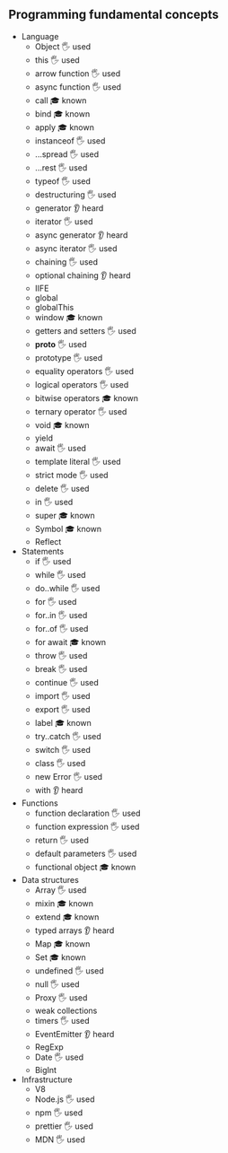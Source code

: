 ## Programming fundamental concepts

- Language
  - Object 🖐️ used
  - this 🖐️ used
  - arrow function 🖐️ used
  - async function 🖐️ used
  - call 🎓 known
  - bind 🎓 known
  - apply 🎓 known
  - instanceof 🖐️ used
  - ...spread 🖐️ used
  - ...rest 🖐️ used
  - typeof 🖐️ used
  - destructuring 🖐️ used
  - generator 👂 heard
  - iterator 🖐️ used
  - async generator 👂 heard
  - async iterator 🖐️ used
  - chaining 🖐️ used
  - optional chaining 👂 heard
  - IIFE
  - global
  - globalThis
  - window 🎓 known
  - getters and setters 🖐️ used
  - __proto__ 🖐️ used
  - prototype 🖐️ used
  - equality operators 🖐️ used
  - logical operators 🖐️ used
  - bitwise operators 🎓 known
  - ternary operator 🖐️ used
  - void 🎓 known
  - yield
  - await 🖐️ used
  - template literal 🖐️ used
  - strict mode 🖐️ used
  - delete 🖐️ used
  - in 🖐️ used
  - super 🎓 known
  - Symbol 🎓 known
  - Reflect
- Statements
  - if 🖐️ used
  - while 🖐️ used
  - do..while 🖐️ used
  - for 🖐️ used
  - for..in 🖐️ used
  - for..of 🖐️ used
  - for await 🎓 known
  - throw 🖐️ used
  - break 🖐️ used
  - continue 🖐️ used
  - import 🖐️ used
  - export 🖐️ used
  - label 🎓 known
  - try..catch 🖐️ used
  - switch 🖐️ used
  - class 🖐️ used
  - new Error 🖐️ used
  - with 👂 heard
- Functions
  - function declaration 🖐️ used
  - function expression 🖐️ used
  - return 🖐️ used
  - default parameters 🖐️ used
  - functional object 🎓 known
- Data structures
  - Array 🖐️ used
  - mixin 🎓 known
  - extend 🎓 known
  - typed arrays 👂 heard
  - Map 🎓 known
  - Set 🎓 known
  - undefined 🖐️ used
  - null 🖐️ used
  - Proxy 🖐️ used
  - weak collections
  - timers 🖐️ used
  - EventEmitter 👂 heard
  - RegExp
  - Date 🖐️ used
  - BigInt
- Infrastructure
  - V8
  - Node.js 🖐️ used
  - npm 🖐️ used
  - prettier 🖐️ used
  - MDN 🖐️ used
